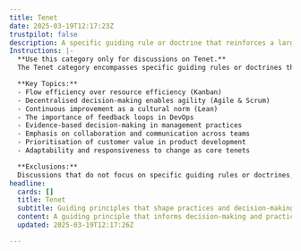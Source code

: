 ```yaml
---
title: Tenet
date: 2025-03-19T12:17:23Z
trustpilot: false
description: A specific guiding rule or doctrine that reinforces a larger philosophy, more prescriptive than a value (e.g., "Flow efficiency over resource efficiency" in Kanban, "Decentralised decision-making enables agility").
Instructions: |-
  **Use this category only for discussions on Tenet.**  
  The Tenet category encompasses specific guiding rules or doctrines that reinforce broader philosophies within Agile, Scrum, DevOps, Lean, and Evidence-Based Management. These tenets are more prescriptive than values and serve as foundational principles that inform decision-making and practices within these frameworks.

  **Key Topics:**
  - Flow efficiency over resource efficiency (Kanban)
  - Decentralised decision-making enables agility (Agile & Scrum)
  - Continuous improvement as a cultural norm (Lean)
  - The importance of feedback loops in DevOps
  - Evidence-based decision-making in management practices
  - Emphasis on collaboration and communication across teams
  - Prioritisation of customer value in product development
  - Adaptability and responsiveness to change as core tenets

  **Exclusions:**  
  Discussions that do not focus on specific guiding rules or doctrines, such as general opinions, unrelated methodologies, or misinterpretations of Agile, Scrum, DevOps, Lean, or Evidence-Based Management principles, should be strictly excluded from this category.
headline:
  cards: []
  title: Tenet
  subtitle: Guiding principles that shape practices and decision-making, enhancing effectiveness and adaptability in complex environments.
  content: A guiding principle that informs decision-making and practices, emphasising the importance of flow, collaboration, and adaptability in complex systems. Posts should explore themes such as efficiency, decentralised authority, continuous improvement, and the interplay between team dynamics and organisational structure.
  updated: 2025-03-19T12:17:26Z

---
```


